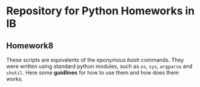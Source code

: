 # Repository for Python Homeworks in IB
## Homework8
These scripts are equivalents of the eponymous *bash* commands. They were written using standard python modules, such as `os`, `sys`, `argparse` and `shutil`. Here some **guidlines** for how to use them and how does them works.

